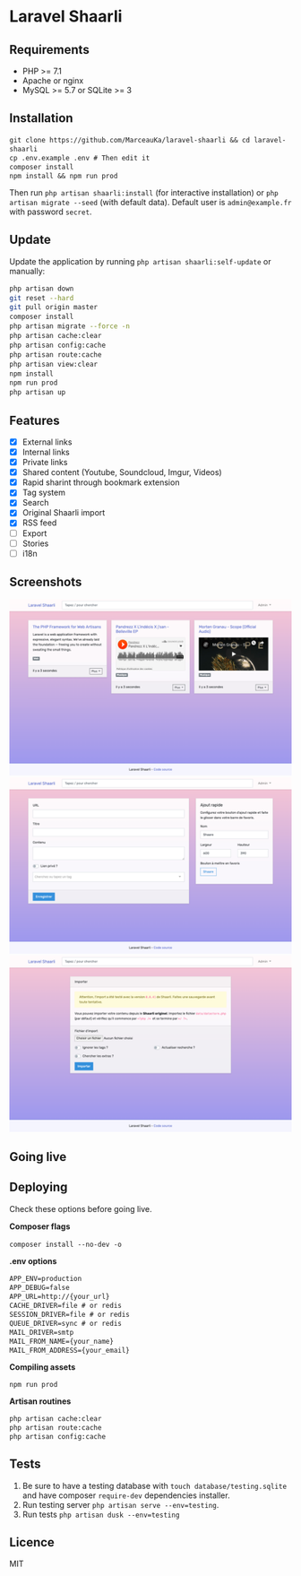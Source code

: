 # Laravel Shaarli

## Requirements

- PHP >= 7.1
- Apache or nginx
- MySQL >= 5.7 or SQLite >= 3

## Installation

```
git clone https://github.com/MarceauKa/laravel-shaarli && cd laravel-shaarli
cp .env.example .env # Then edit it
composer install
npm install && npm run prod
```

Then run `php artisan shaarli:install` (for interactive installation) or `php artisan migrate --seed` (with default data).
Default user is `admin@example.fr` with password `secret`.

## Update

Update the application by running `php artisan shaarli:self-update` or manually:

```bash
php artisan down
git reset --hard
git pull origin master
composer install
php artisan migrate --force -n
php artisan cache:clear
php artisan config:cache
php artisan route:cache
php artisan view:clear
npm install
npm run prod
php artisan up
```

## Features

- [x] External links
- [x] Internal links
- [x] Private links
- [x] Shared content (Youtube, Soundcloud, Imgur, Videos)
- [x] Rapid sharint through bookmark extension
- [x] Tag system
- [x] Search
- [x] Original Shaarli import
- [x] RSS feed
- [ ] Export
- [ ] Stories
- [ ] i18n

## Screenshots

![Homepage](/resources/screenshots/homepage.png?raw=true "Homepage")
![Form](/resources/screenshots/form.png?raw=true "Add link")
![Import](/resources/screenshots/import.png?raw=true "Import")

## Going live

## Deploying

Check these options before going live.

**Composer flags**

```composer install --no-dev -o```

**.env options**

```
APP_ENV=production
APP_DEBUG=false
APP_URL=http://{your_url}
CACHE_DRIVER=file # or redis
SESSION_DRIVER=file # or redis
QUEUE_DRIVER=sync # or redis
MAIL_DRIVER=smtp
MAIL_FROM_NAME={your_name}
MAIL_FROM_ADDRESS={your_email}
```

**Compiling assets**
```
npm run prod
```

**Artisan routines**
```
php artisan cache:clear
php artisan route:cache
php artisan config:cache
```

## Tests

1. Be sure to have a testing database with `touch database/testing.sqlite` and have composer `require-dev` dependencies installer.
2. Run testing server `php artisan serve --env=testing`.
3. Run tests ```php artisan dusk --env=testing```

## Licence

MIT
